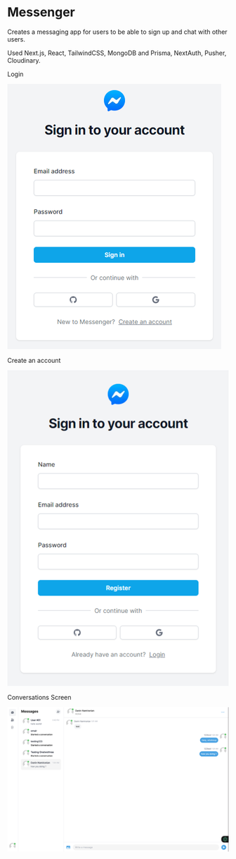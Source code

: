 # Messenger

Creates a messaging app for users to be able to sign up and chat with other users.

Used Next.js, React, TailwindCSS, MongoDB and Prisma, NextAuth, Pusher, Cloudinary.

Login

![Login](https://github.com/Omair-Shafi/Messenger/blob/main/public/images/login.PNG)

Create an account

![Sign up](https://github.com/Omair-Shafi/Messenger/blob/main/public/images/sign%20up.PNG)

Conversations Screen

![Conversations](https://github.com/Omair-Shafi/Messenger/blob/main/public/images/conversations.png)
